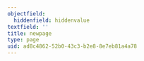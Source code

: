 ```yaml
---
objectfield:
  hiddenfield: hiddenvalue
textfield: ''
title: newpage
type: page
uid: ad8c4862-52b0-43c3-b2e8-8e7eb81a4a78
---
```

